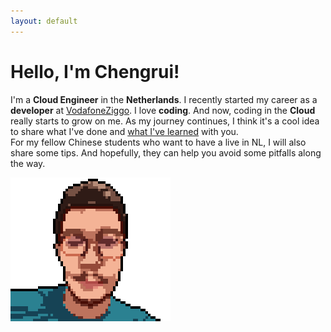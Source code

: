 ```yaml
---
layout: default
---
```

<div class="greet-container px-3">
    <h1 id="greet" class="font-weight-bold">Hello, I'm Chengrui!</h1>
    <script>
        function sleep(ms) {
            return new Promise(resolve => setTimeout(resolve, ms))
        }
        async function dynamicGreet() {
            const greetings = ["Hello, I'm Chengrui!", "Hallo, ik ben Chengrui!", "你好, 我叫程睿!"];
            let greet = document.querySelector("h1");
            let n = 1;
            while (true) {
                await sleep(5000);
                greet.textContent = greetings[n];
                n = (n + 1) % 3;
            }
        }
        dynamicGreet()
    </script>
    <p id="self-intro">
    I'm a <b>Cloud Engineer</b> in the <b>Netherlands</b>. I recently started my career as a <b>developer</b> at <a href="https://www.vodafoneziggo.nl/en/">VodafoneZiggo</a>. I love <b>coding</b>. And now, coding in the <b>Cloud</b> really starts to grow on me. As my journey continues, I think it's a cool idea to share what I've done and <a href="{{ site.baseurl }}/blog/">what I've learned</a> with you.
    <br/> 
    For my fellow Chinese students who want to have a live in NL, I will also share some tips. And hopefully, they can help you avoid some pitfalls along the way. 
    </p>
    <div>
        <img src="assets/images/selfie.png" id="selfie">
    </div>
    

</div>